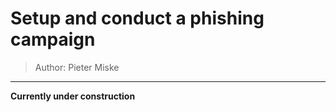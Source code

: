 # __Setup and conduct a phishing campaign__ 
>Author: Pieter Miske
---

__Currently under construction__


